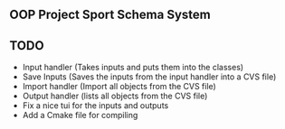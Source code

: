 ## OOP Project Sport Schema System

## TODO

 - Input handler (Takes inputs and puts them into the classes)
 - Save Inputs (Saves the inputs from the input handler into a CVS file)
 - Import handler (Import all objects from the CVS file)
 - Output handler (lists all objects from the CVS file)
 - Fix a nice tui for the inputs and outputs
 - Add a Cmake file for compiling
